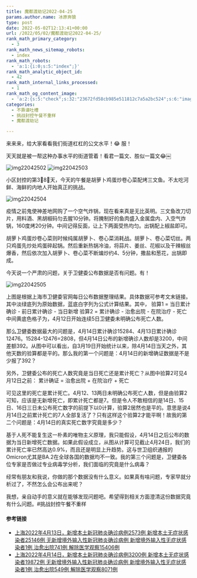 ```yaml
---
title: 魔都渡劫记2022-04-25
params.author.name: 冰原奔狼
type: post
date: 2022-05-02T12:13:41+00:00
url: /2022/05/02/魔都渡劫记2022-04-25/
rank_math_primary_category:
  - 3
rank_math_news_sitemap_robots:
  - index
rank_math_robots:
  - 'a:1:{i:0;s:5:"index";}'
rank_math_analytic_object_id:
  - 42
rank_math_internal_links_processed:
  - 1
rank_math_og_content_image:
  - 'a:2:{s:5:"check";s:32:"23672fd58cb985e511812c7a5a2bc524";s:6:"images";a:0:{}}'
categories:
  - 不靠谱吐槽
  - 挑战封控午餐不重样
  - 魔都渡劫记

---
```

来来来，给大家看看我们街道杠杠的公文水平！😂 服！

天天就是被一帮这种办事水平的街道管着！看君一篇文、胜似一篇文😂￼

<img decoding="async" src="https://i0.wp.com/s2.loli.net/2022/05/02/kzKcZDgPX74ERGY.jpg?w=640&#038;ssl=1" alt="img22042502" data-recalc-dims="1" />
<img decoding="async" src="https://i0.wp.com/s2.loli.net/2022/05/02/R5J2rbjIwGnqTSL.jpg?w=640&#038;ssl=1" alt="img22042503" data-recalc-dims="1" />

小区封控的第3⃣️8⃣️天，今天的午餐是胡萝卜鸡蛋炒卷心菜配烤三文鱼。不太吃河鲜、海鲜的内地人开始真正的挑战。

<img decoding="async" src="https://i0.wp.com/s2.loli.net/2022/05/02/mq9stTKE1vLI7N5.jpg?w=640&#038;ssl=1" alt="img22042504" data-recalc-dims="1" />

疫情之前鬼使神差地网购了一个空气炸锅，现在看来真是无比英明。三文鱼改刀切片，用料酒、黑胡椒码匀去腥10分钟。将腌制好的鱼肉盛入金属盘内、入空气炸锅，160度烤20分钟。中间记得反面，让上下两面受热均匀。出锅配上椒盐即可。

胡萝卜鸡蛋炒卷心菜则时候纯属胡萝卜、卷心菜消耗战。胡萝卜、卷心菜切丝。两只鸡蛋先炒处鸡蛋碎起锅。然后重新热锅冷油，将蒜片、姜丝、花椒以及干辣椒丝爆香，然后依次加入胡萝卜、卷心菜不断煸炒约4、5分钟，撒盐和葱花，出锅即成。

今天说一个严肃的问题，关于卫健委公布数据是否有问题。有！

<img decoding="async" src="https://i0.wp.com/s2.loli.net/2022/05/02/TzXW1kPVYndi2uQ.jpg?w=640&#038;ssl=1" alt="img22042505" data-recalc-dims="1" />

上图是根据上海市卫健委官网每日公布数据整理结果。具体数据可参考文末链接。其中淡绿底列为原始数据，蓝底白字列为公式计算结果。其中，
验算1 = 当日累计确诊 - 前日累计确诊 - 当日新增
验算2 = 累计确诊 - 治愈出院 - 在院治疗 - 死亡
中间黄底色格子为，4月12日开始连续5日卫健委未明确公布死亡人数。

那么卫健委数据最大的问题是，4月14日累计确诊15284、4月13日累计确诊12476。15284-12476=2808，但4月14日公布的新增确诊人数却是3200，中间差额392。从图中可以看出，自3月19日开始统计以来，除4月14日当天之外，其他天数的验算都是平的。那么我的第一个问题是：4月14日的新增确证数据是不是少报了392？

另外，卫健委公布的死亡人数究竟是当日死亡还是累计死亡？从图中验算2可见4月12日之前：
累计确证 = 治愈出院 + 在院治疗 + 死亡

可见这里的死亡是累计死亡。4月12、13两日未明确公布死亡人数，但是由验算2可知，应该是无新增死亡，即累计死亡都是7。但是令人不敢相信的是14日、15日、16日三日未公布死亡数字的前提下以0计算，验算2居然也是平的。意思是说4月14日之前累计死亡的7人全部复活了？只有这样这个验算2才能平啊！故我的第二个问题是：4月14日的真实死亡数字究竟是多少？

基于人死不能复生这一朴素的唯物主义原理，我只能假设，4月14日之后公布的数据为当日新增死亡数据。如果此假设成立，从图从计算可见截止4月24日，我们的累计死亡率已然高达0.9%，而且还是明显上升趋势。这与世卫组织通报的Omicron尤其是BA.2在全球各国的数据均不一致。我的第三个问题是，卫健委各位专家是否做过专业病毒学分析，我们面临的究竟是什么病毒？

经常有朋友和我说，你做的那个数据没有什么意义。如果真有啥问题，专家早就分析过了，不然怎么会公布出来呢？

我想，亲自动手的意义就在能够发现问题吧。希望得到相关方面澄清这份数据究竟有什么问题。#挑战封控午餐不重样

#### 参考链接

  * [上海2022年4月13日，新增本土新冠肺炎确诊病例2573例 新增本土无症状感染者25146例 无新增境外输入性新冠肺炎确诊病例 新增境外输入性无症状感染者1例 治愈出院741例 解除医学观察15406例][1]
  * [上海2022年4月14日，新增本土新冠肺炎确诊病例3200例 新增本土无症状感染者19872例 无新增境外输入性新冠肺炎确诊病例 新增境外输入性无症状感染者1例 治愈出院549例 解除医学观察8071例][2]

 [1]: https://wsjkw.sh.gov.cn/xwfb/20220414/083cc562d92d4641b8acf1eccaf38420.html
 [2]: https://wsjkw.sh.gov.cn/xwfb/20220415/c68d08a1d5ac4ae3b8612559d19d489c.html
